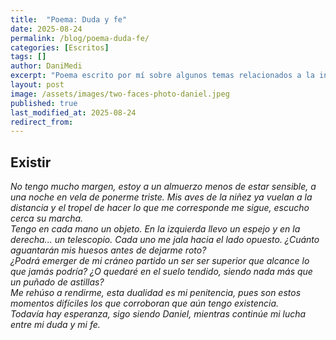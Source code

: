 ```yaml
---
title:  "Poema: Duda y fe"
date: 2025-08-24
permalink: /blog/poema-duda-fe/
categories: [Escritos]
tags: []
author: DaniMedi
excerpt: "Poema escrito por mí sobre algunos temas relacionados a la interacción de sujeto y objeto."
layout: post
image: /assets/images/two-faces-photo-daniel.jpeg
published: true
last_modified_at: 2025-08-24
redirect_from:
---
```


## Existir

<em>
No tengo mucho margen,  
estoy a un almuerzo menos de estar sensible,  
a una noche en vela de ponerme triste.  
Mis aves de la niñez ya vuelan a la distancia  
y el tropel de hacer lo que me corresponde  
me sigue, escucho cerca su marcha.  
<br>
Tengo en cada mano un objeto.  
En la izquierda llevo un espejo  
y en la derecha... un telescopio.  
Cada uno me jala hacia el lado opuesto.  
¿Cuánto aguantarán mis huesos  
antes de dejarme roto?  
<br>
¿Podrá emerger de mi cráneo partido  
un ser ser superior que alcance lo que jamás podría?  
¿O quedaré en el suelo tendido,  
siendo nada más que un puñado de astillas?  
<br>
Me rehúso a rendirme,  
esta dualidad es mi penitencia,  
pues son estos momentos difíciles  
los que corroboran que aún tengo existencia.  
<br>
Todavía hay esperanza,  
sigo siendo Daniel,  
mientras continúe mi lucha  
entre mi duda y mi fe.  
</em>
